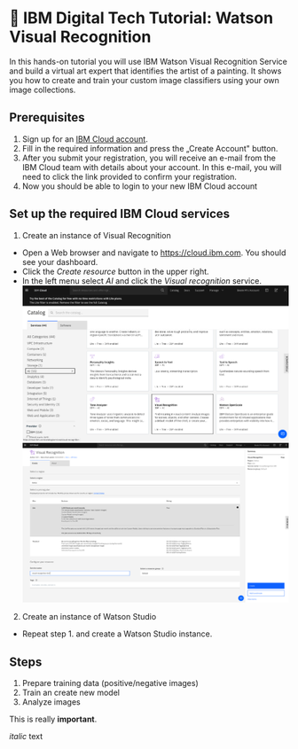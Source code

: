 # :sunrise: IBM Digital Tech Tutorial: Watson Visual Recognition
In this hands-on tutorial you will use IBM Watson Visual Recognition Service and build a virtual art expert that identifies the artist of a painting. It shows you how to create and train your custom image classifiers using your own image collections.

## Prerequisites
1. Sign up for an [IBM Cloud account](https://cloud.ibm.com/registration).
2. Fill in the required information and press the „Create Account" button.
3. After you submit your registration, you will receive an e-mail from the IBM Cloud team with details about your account. In this e-mail, you will need to click the link provided to confirm your registration.
4. Now you should be able to login to your new IBM Cloud account

## Set up the required IBM Cloud services

1. Create an instance of Visual Recognition
* Open a Web browser and navigate to https://cloud.ibm.com. You should see your dashboard.
* Click the *Create resource* button in the upper right.
* In the left menu select *AI* and click the *Visual recognition* service.
![](/screenshots/catalog-visual-recognition.png)
![](/screenshots/visual-recognition.png)

2. Create an instance of Watson Studio
* Repeat step 1. and create a Watson Studio instance.

## Steps
1. Prepare training data (positive/negative images)
2. Train an create new model
3. Analyze images


This is really **important**.

*italic* text






